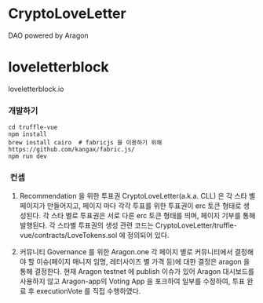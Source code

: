 # CryptoLoveLetter
DAO powered by Aragon

# loveletterblock
loveletterblock.io

###  개발하기
```
cd truffle-vue
npm install
brew install cairo  # fabricjs 을 이용하기 위해 https://github.com/kangax/fabric.js/
npm run dev
```

###  컨셉
1. Recommendation 을 위한 투표권
CryptoLoveLetter(a.k.a. CLL) 은 각 스타 별 페이지가 만들어지고, 페이지 마다 각각 투표를 위한 투표권이 erc 토큰 형태로 생성된다.
각 스타 별로 투표권은 서로 다른 erc 토큰 형태를 띄며, 페이지 기부를 통해 발행된다. 각 스타별 투표권의 생성 관련 코드는 CryptoLoveLetter/truffle-vue/contracts/LoveTokens.sol 에 정의되어 있다.

2. 커뮤니티 Governance 를 위한 Aragon.one
각 페이지 별로 커뮤니티에서 결정해야 할 이슈(페이지 매니저 임명, 레터사이즈 별 가격 등)에 대한 결정은 aragon 을 통해 결정한다.
현재 Aragon testnet 에 publish 이슈가 있어 Aragon 대시보드를 사용하지 않고 Aragon-app의 Voting App 을 포크하여 일부를 수정하여, 투표 완료 후 executionVote 를 직접 수행하였다.
